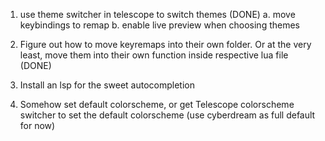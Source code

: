 1. use theme switcher in telescope to switch themes (DONE)
    a. move keybindings to remap
    b. enable live preview when choosing themes

2. Figure out how to move keyremaps into their own folder. Or at the very least, move them into their own function inside respective lua file (DONE)

3. Install an lsp for the sweet autocompletion

4. Somehow set default colorscheme, or get Telescope colorscheme switcher to set the default colorscheme (use cyberdream as full default for now)
